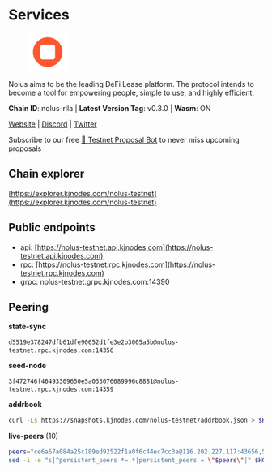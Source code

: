 # Services

<figure><img src="https://raw.githubusercontent.com/kj89/cosmos-images/main/logos/nolus.png" alt=""><figcaption></figcaption></figure>

Nolus aims to be the leading DeFi Lease platform. The protocol  intends to become a tool for empowering people, simple to use, and highly efficient.

**Chain ID**: nolus-rila | **Latest Version Tag**: v0.3.0 | **Wasm**: ON

[Website](https://www.nolus.io) | [Discord](https://discord.gg/nolus-protocol) | [Twitter](https://twitter.com/NolusProtocol)



Subscribe to our free [🤖 Testnet Proposal Bot](https://t.me/kjnodes_testnet_proposal_bot) to never miss upcoming proposals


## Chain explorer
[https://explorer.kjnodes.com/nolus-testnet](https://explorer.kjnodes.com/nolus-testnet)

## Public endpoints

* api: [https://nolus-testnet.api.kjnodes.com](https://nolus-testnet.api.kjnodes.com)
* rpc: [https://nolus-testnet.rpc.kjnodes.com](https://nolus-testnet.rpc.kjnodes.com)
* grpc: nolus-testnet.grpc.kjnodes.com:14390

## Peering

**state-sync**

```text
d5519e378247dfb61dfe90652d1fe3e2b3005a5b@nolus-testnet.rpc.kjnodes.com:14356
```

**seed-node**

```text
3f472746f46493309650e5a033076689996c8881@nolus-testnet.rpc.kjnodes.com:14359
```

**addrbook**
```bash
curl -Ls https://snapshots.kjnodes.com/nolus-testnet/addrbook.json > $HOME/.nolus/config/addrbook.json
```

**live-peers** (10)
```bash
peers="ce6a67a084a25c189ed92522f1a0f6c44ec7cc3a@116.202.227.117:43656,5c2a752c9b1952dbed075c56c600c3a79b58c395@195.3.220.135:27016,2e80da0046dd3f2205a207dd435b6c9b0f9bfc04@65.109.93.152:27656,6d76e4e0f73efa4e693b9d32934b09a025c6aa62@38.242.128.166:26656,7f5ce546e0ffec994995198e0a1b87caff61ae6d@178.18.253.102:26656,ee7579d3dadb725ce0ed1e453fd72c2fcbb7b9af@142.132.208.26:26356,73290354a81324fca070cef5158b272925f102a2@65.109.92.235:11006,48283100d4cf8068dc16ef1b10aacf092303ec2f@65.109.85.170:47656,3fc0879882601b7d80117f7db73ab9880898e0ea@168.119.89.31:45656,d5519e378247dfb61dfe90652d1fe3e2b3005a5b@65.109.68.190:14356"
sed -i -e "s|^persistent_peers *=.*|persistent_peers = \"$peers\"|" $HOME/.nolus/config/config.toml
```
